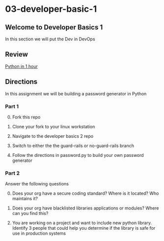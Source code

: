 # 03-developer-basic-1

## Welcome to Developer Basics 1

In this section we will put the Dev in DevOps

## Review
[Python in 1 hour](https://www.youtube.com/watch?v=kqtD5dpn9C8)


## Directions

In this assignment we will be building a password generator in Python

### Part 1

0. Fork this repo

1. Clone your fork to your linux workstation

2. Navigate to the developer basics 2 repo

3. Switch to either the the guard-rails or no-guard-rails branch

4. Follow the directions in password.py to build your own password generator



### Part 2

Answer the following questions

0. Does your org have a secure coding standard? Where is it located? Who maintains it?

1. Does your org have blacklisted libraries applications or modules? Where can you find this?

2. You are working on a project and want to include new python library. Identify 3 people that could help you determine if the library is safe for use in production systems